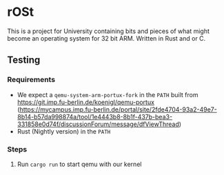 # rOSt

This is a project for University containing bits and pieces of what might become an operating system for 32 bit ARM. Written in Rust and or C.


## Testing

### Requirements 
- We expect a `qemu-system-arm-portux-fork` in the `PATH` built from https://git.imp.fu-berlin.de/koenigl/qemu-portux (https://mycampus.imp.fu-berlin.de/portal/site/2fde4704-93a2-49e7-8b14-b57da998874a/tool/1e4443b8-8b1f-437b-bea3-331858e0d74f/discussionForum/message/dfViewThread)
- Rust (Nightly version) in the `PATH`

### Steps
1. Run `cargo run` to start qemu with our kernel